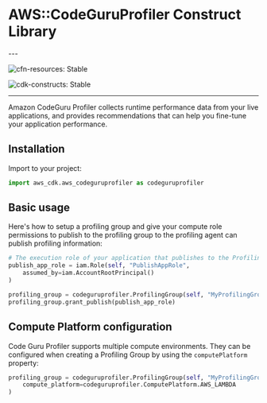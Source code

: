 # AWS::CodeGuruProfiler Construct Library

<!--BEGIN STABILITY BANNER-->---


![cfn-resources: Stable](https://img.shields.io/badge/cfn--resources-stable-success.svg?style=for-the-badge)

![cdk-constructs: Stable](https://img.shields.io/badge/cdk--constructs-stable-success.svg?style=for-the-badge)

---
<!--END STABILITY BANNER-->

Amazon CodeGuru Profiler collects runtime performance data from your live applications, and provides recommendations that can help you fine-tune your application performance.

## Installation

Import to your project:

```python
import aws_cdk.aws_codeguruprofiler as codeguruprofiler
```

## Basic usage

Here's how to setup a profiling group and give your compute role permissions to publish to the profiling group to the profiling agent can publish profiling information:

```python
# The execution role of your application that publishes to the ProfilingGroup via CodeGuru Profiler Profiling Agent. (the following is merely an example)
publish_app_role = iam.Role(self, "PublishAppRole",
    assumed_by=iam.AccountRootPrincipal()
)

profiling_group = codeguruprofiler.ProfilingGroup(self, "MyProfilingGroup")
profiling_group.grant_publish(publish_app_role)
```

## Compute Platform configuration

Code Guru Profiler supports multiple compute environments.
They can be configured when creating a Profiling Group by using the `computePlatform` property:

```python
profiling_group = codeguruprofiler.ProfilingGroup(self, "MyProfilingGroup",
    compute_platform=codeguruprofiler.ComputePlatform.AWS_LAMBDA
)
```
